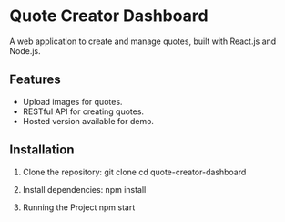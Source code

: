 
# Quote Creator Dashboard

A web application to create and manage quotes, built with React.js and Node.js.

## Features
- Upload images for quotes.
- RESTful API for creating quotes.
- Hosted version available for demo.

## Installation

1. Clone the repository:
   git clone <repository-url>
   cd quote-creator-dashboard

2. Install dependencies:
    npm install

3. Running the Project
    npm start
